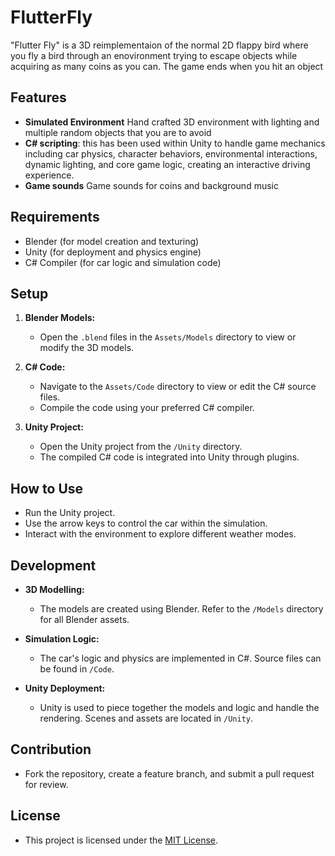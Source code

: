 # FlutterFly
"Flutter Fly" is a 3D reimplementaion of the normal 2D flappy bird where you fly a bird through an enovironment trying to escape objects
while acquiring as many coins as you can. The game ends when you hit an object

## Features
- **Simulated Environment** Hand crafted 3D environment with lighting and multiple random objects that you are to avoid
- **C# scripting**: this has been used within Unity to handle game mechanics including car physics, character behaviors, environmental interactions, dynamic lighting, and core game logic, creating an interactive driving experience.
- **Game sounds** Game sounds for coins and background music
## Requirements
- Blender (for model creation and texturing)
- Unity (for deployment and physics engine)
- C# Compiler (for car logic and simulation code)

## Setup
1. **Blender Models:**
   - Open the `.blend` files in the `Assets/Models` directory to view or modify the 3D models.

2. **C# Code:**
   - Navigate to the `Assets/Code` directory to view or edit the C# source files.
   - Compile the code using your preferred C# compiler.

3. **Unity Project:**
   - Open the Unity project from the `/Unity` directory.
   - The compiled C# code is integrated into Unity through plugins.

## How to Use
- Run the Unity project.
- Use the arrow keys to control the car within the simulation.
- Interact with the environment to explore different weather modes.

## Development
- **3D Modelling:**
  - The models are created using Blender. Refer to the `/Models` directory for all Blender assets.

- **Simulation Logic:**
  - The car's logic and physics are implemented in C#. Source files can be found in `/Code`.

- **Unity Deployment:**
  - Unity is used to piece together the models and logic and handle the rendering. Scenes and assets are located in `/Unity`.

## Contribution
- Fork the repository, create a feature branch, and submit a pull request for review.

## License
- This project is licensed under the [MIT License](LICENSE.md).



